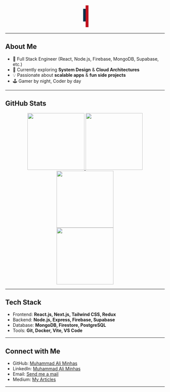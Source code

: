 <!-- Animated Starting Text -->
<h1 align="center">
  <span style="font-family: 'Courier New', monospace; font-size: 2.2em;">
    <span class="typewriter">FULL STACK DEV in progress | Connect with me!</span>
  </span>
</h1>

<style>
.typewriter {
  display: inline-block;
  overflow: hidden;
  white-space: nowrap;
  border-right: 0.15em solid #c1121f;
  animation: typing 3s steps(40, end), blink 0.75s step-end infinite;
  color: #003049;
  font-weight: bold;
}

@keyframes typing {
  from { width: 0; }
  to { width: 100%; }
}

@keyframes blink {
  50% { border-color: transparent; }
}
</style>

---

## About Me
- 🚀 Full Stack Engineer (React, Node.js, Firebase, MongoDB, Supabase, etc.)  
- 🎯 Currently exploring **System Design** & **Cloud Architectures**  
- 💡 Passionate about **scalable apps** & **fun side projects**  
- 🕹 Gamer by night, Coder by day  

---

## GitHub Stats

<div align="center">

<a href="https://github.com/MuhammadAliMinhas">
  <img height="180" src="https://github-readme-stats.vercel.app/api?username=MuhammadAliMinhas&show_icons=true&theme=radical&hide_border=true&count_private=true" />
</a>
<a href="https://github.com/MuhammadAliMinhas">
  <img height="180" src="https://github-readme-stats.vercel.app/api/top-langs/?username=MuhammadAliMinhas&layout=compact&theme=radical&hide_border=true" />
</a>

<br>

<a href="https://github.com/MuhammadAliMinhas">
  <img height="180" src="https://github-readme-streak-stats.herokuapp.com/?user=MuhammadAliMinhas&theme=radical&hide_border=true" />
</a>

<br>

<a href="https://github.com/MuhammadAliMinhas">
  <img height="180" src="https://github-readme-activity-graph.vercel.app/graph?username=MuhammadAliMinhas&theme=radical&hide_border=true" />
</a>

</div>

---

## Tech Stack
- Frontend: **React.js, Next.js, Tailwind CSS, Redux**  
- Backend: **Node.js, Express, Firebase, Supabase**  
- Database: **MongoDB, Firestore, PostgreSQL**  
- Tools: **Git, Docker, Vite, VS Code**  

---

## Connect with Me
- GitHub: [Muhammad Ali Minhas](https://github.com/MuhammadAliMinhas)  
- LinkedIn: [Muhammad Ali Minhas](https://linkedin.com/in/your-link)  
- Email: [Send me a mail](mailto:your-email@gmail.com)  
- Medium: [My Articles](https://medium.com/@your-profile)  

---
